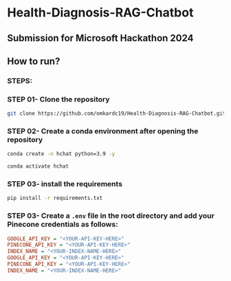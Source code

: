 # Health-Diagnosis-RAG-Chatbot
## Submission for Microsoft Hackathon 2024

## How to run?
### STEPS:

### STEP 01- Clone the repository

```bash
git clone https://github.com/omkardc19/Health-Diagnosis-RAG-Chatbot.git
```

### STEP 02- Create a conda environment after opening the repository

```bash
conda create -n hchat python=3.9 -y
```

```bash
conda activate hchat
```

### STEP 03- install the requirements
```bash
pip install -r requirements.txt
```


### STEP 03- Create a `.env` file in the root directory and add your Pinecone credentials as follows:

```ini
GOOGLE_API_KEY = "<YOUR-API-KEY-HERE>" 
PINECONE_API_KEY = "<YOUR-API-KEY-HERE>"
INDEX_NAME = "<YOUR-INDEX-NAME-HERE>"
GOOGLE_API_KEY = "<YOUR-API-KEY-HERE>" 
PINECONE_API_KEY = "<YOUR-API-KEY-HERE>"
INDEX_NAME = "<YOUR-INDEX-NAME-HERE>"
```


